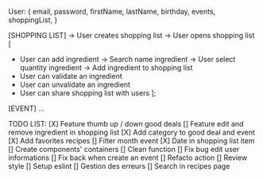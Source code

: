 User: {
  email,
  password,
  firstName,
  lastName,
  birthday,
  events,
  shoppingList,
}

[SHOPPING LIST] 
-> User creates shopping list
-> User opens shopping list [
  - User can add ingredient -> Search name ingredient -> User select quantity ingredient -> Add ingredient to shopping list
  - User can validate an ingredient
  - User can unvalidate an ingredient
  - User can share shopping list with users
];

[EVENT]
...

TODO LIST:
[X] Feature thumb up / down good deals
[] Feature edit and remove ingredient in shopping list
[X] Add category to good deal and event
[X] Add favorites recipes
[] Filter month event
[X] Date in shopping list item
[] Create components' containers
[] Clean function
[] Fix bug edit user informations
[] Fix back when create an event
[] Refacto action 
[] Review style
[] Setup eslint
[] Gestion des erreurs
[] Search in recipes page
